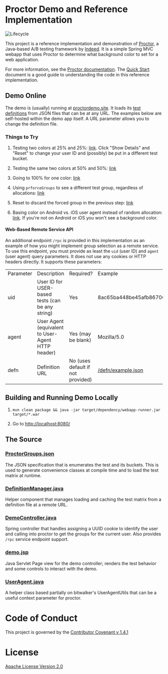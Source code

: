 # Proctor Demo and Reference Implementation

![Lifecycle](https://img.shields.io/osslifecycle/indeedeng/utilproctor-demo.svg)

This project is a reference implementation and demonstration of [Proctor](https://github.com/indeedeng/proctor), a Java-based A/B testing framework by [Indeed](http://engineering.indeed.com). It is a simple Spring MVC webapp that uses Proctor to determine what background color to set for a web application.

For more information, see the [Proctor documentation](http://indeedeng.github.io/proctor). The [Quick Start](http://indeedeng.github.io/proctor/docs/quick-start/) document is a good guide to understanding the code in this reference implementation.

## Demo Online

The demo is (usually) running at [proctordemo.site](https://proctordemo.site). It loads its [test definitions](http://indeedeng.github.io/proctor/docs/terminology/#toc_4) from JSON files that can be at any URL. The examples below are self-hosted within the demo app itself. A URL parameter allows you to change the definition file.

### Things to Try

1. Testing two colors at 25% and 25%: [link](https://proctordemo.site/?defn=%2Fdefn%2Fexample.json).  Click "Show Details" and "Reset" to change your user ID and (possibly) be put in a different test bucket.

1. Testing the same two colors at 50% and 50%: [link](https://proctordemo.site/?defn=%2Fdefn%2Fexample2.json)

1. Going to 100% for one color: [link](https://proctordemo.site/?defn=%2Fdefn%2Fexample3.json)

1. Using `prforceGroups` to see a different test group, regardless of allocations: [link](https://proctordemo.site/?prforceGroups=bgcolortst3)

1. Reset to discard the forced group in the previous step: [link](https://proctordemo.site/reset)

1. Basing color on Android vs. iOS user agent instead of random allocation: [link](https://proctordemo.site/?defn=%2Fdefn%2Fdemo.json). If you're not on Android or iOS you won't see a background color.

#### Web-Based Remote Service API

An additional endpoint `/rpc` is provided in this implementation as an example of how you might implement group selection as a remote service. To use this endpoint, you must provide as least the `uid` (user ID) and `agent` (user agent) query parameters. It does not use any cookies or HTTP headers directly. It supports these parameters:
<table>
<tr>
<td>Parameter</td>
<td>Description</td>
<td>Required?</td>
<td>Example</td>
</tr>
<tr>
<td>uid</td>
<td>User ID for USER-based tests (can be any string)</td>
<td>Yes</td>
<td>8ac65ba448be45afb86706e8cab979cf</td>
</tr>
<tr>
<td>agent</td>
<td>User Agent (equivalent to User-Agent HTTP header)</td>
<td>Yes (may be blank)</td>
<td>Mozilla/5.0</td>
</tr>
<tr>
<td>defn</td>
<td>Definition URL</td>
<td>No (uses default if not provided)</td>
<td><a href="https://raw.githubusercontent.com/indeedeng/proctor-demo/master/src/main/webapp/defn/example.json">/defn/example.json</a></td>
</tr>
</table>

## Building and Running Demo Locally

1. `mvn clean package && java -jar target/dependency/webapp-runner.jar target/*.war`

1. Go to [http://localhost:8080/](http://localhost:8080/)

## The Source

### [ProctorGroups.json](https://github.com/indeedeng/proctor-demo/blob/master/src/main/proctor/com/indeed/demo/ProctorGroups.json)
The JSON specification that is enumerates the test and its buckets. This is used to generate convenience classes at compile time and to load the test matrix at runtime.

### [DefinitionManager.java](https://github.com/indeedeng/proctor-demo/blob/master/src/main/java/com/indeed/demo/proctor/DefinitionManager.java)
Helper component that manages loading and caching the test matrix from a definition file at a remote URL.

### [DemoController.java](https://github.com/indeedeng/proctor-demo/blob/master/src/main/java/com/indeed/demo/proctor/DemoController.java)
Spring controller that handles assigning a UUID cookie to identify the user and calling into proctor to get the groups for the current user. Also provides `/rpc` service endpoint support.

### [demo.jsp](https://github.com/indeedeng/proctor-demo/blob/master/src/main/webapp/WEB-INF/jsp/demo.jsp)
Java Servlet Page view for the demo controller; renders the test behavior and some controls to interact with the demo.

### [UserAgent.java](https://github.com/indeedeng/proctor-demo/blob/master/src/main/java/com/indeed/web/useragents/UserAgent.java)
A helper class based partially on bitwalker's UserAgentUtils that can be a useful context parameter for proctor.

# Code of Conduct
This project is governed by the [Contributor Covenant v 1.4.1](CODE_OF_CONDUCT.md)

# License

[Apache License Version 2.0](https://github.com/indeedeng/proctor-demo/blob/master/LICENSE)
